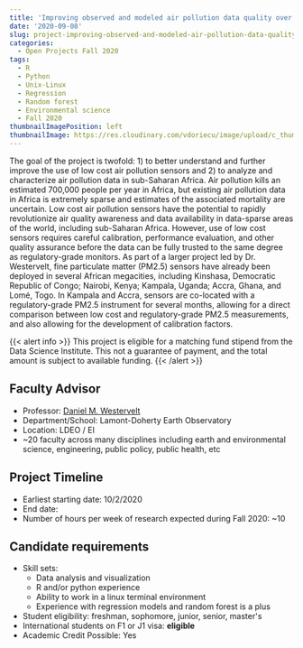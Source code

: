 ```yaml
---
title: 'Improving observed and modeled air pollution data quality over sub-Saharan Africa using machine learning'
date: '2020-09-08'
slug: project-improving-observed-and-modeled-air-pollution-data-quality-over-sub-saharan-africa-using-machine-learning
categories:
  - Open Projects Fall 2020
tags:
  - R
  - Python
  - Unix-Linux
  - Regression
  - Random forest
  - Environmental science
  - Fall 2020
thumbnailImagePosition: left
thumbnailImage: https://res.cloudinary.com/vdoriecu/image/upload/c_thumb,w_200,g_face/v1599757101/human_earth_qbosrw.png
---
```

The goal of the project is twofold: 1) to better understand and further improve the use of low cost air pollution sensors and 2) to analyze and characterize air pollution data in sub-Saharan Africa. Air pollution kills an estimated 700,000 people per year in Africa, but existing air pollution data in Africa is extremely sparse and estimates of the associated mortality are uncertain. Low cost air pollution sensors have the potential to rapidly revolutionize air quality awareness and data availability in data-sparse areas of  the world, including sub-Saharan Africa. However, use of low cost sensors requires careful calibration, performance evaluation, and other quality assurance before the data can be fully trusted to the same degree as regulatory-grade monitors. As part of a larger project led by Dr. Westervelt, fine particulate matter (PM2.5) sensors have already been deployed in several African megacities, including Kinshasa, Democratic Republic of Congo; Nairobi, Kenya; Kampala, Uganda; Accra, Ghana, and Lomé, Togo. In Kampala and Accra, sensors are co-located with a regulatory-grade PM2.5 instrument for several months, allowing for a direct comparison between low cost and regulatory-grade PM2.5 measurements, and also allowing for the development of calibration factors. 

<!--more-->

{{< alert info >}}
This project is eligible for a matching fund stipend from the Data Science Institute. This not a guarantee of payment, and the total amount is subject to available funding.
{{< /alert >}}

## Faculty Advisor
+ Professor: [Daniel M. Westervelt](http://aqtoolbox.org/)
+ Department/School: Lamont-Doherty Earth Observatory
+ Location: LDEO / EI 
+ ~20 faculty across many disciplines including earth and environmental science, engineering, public policy, public health, etc

## Project Timeline
+ Earliest starting date: 10/2/2020
+ End date: 
+ Number of hours per week of research expected during Fall 2020: ~10

## Candidate requirements
+ Skill sets: 
  - Data analysis and visualization
  - R and/or python experience
  - Ability to work in a linux terminal environment
  - Experience with regression models and random forest is a plus
+ Student eligibility: freshman, sophomore, junior, senior, master's
+ International students on F1 or J1 visa: **eligible**
+ Academic Credit Possible: Yes

